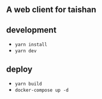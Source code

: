 ## A web client for taishan

## development
- `yarn install`
- `yarn dev`

## deploy
- `yarn build`
- `docker-compose up -d`
